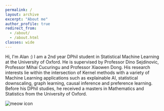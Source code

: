 ```yaml
---
permalink: /
layout: archive
excerpt: "About me"
author_profile: true
redirect_from: 
  - /about/
  - /about.html
classes: wide
---
```


Hi, I'm Alan :) I am a 2nd year DPhil student in Statistical Machine Learning at the University of Oxford. He is supervised by Professor Dino Sejdinovic, Professor Mihai Cucuringu and Professor Xiaowen Dong. His research interests lie within the intersection of Kernel methods with a variety of Machine Learning applications such as explainable AI, statistical downscaling, graph learning, causal inference and preference learning. Before his DPhil studies, he received a masters in Mathematics and Statistics from the University of Oxford.


<img src="/chau999.github.io/assets/images/meow.jpg"
     alt="meow icon"
     style="float: left; margin-right: 10px;" />